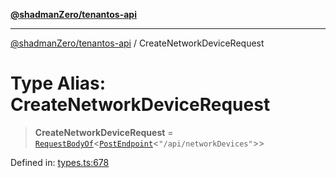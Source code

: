 [**@shadmanZero/tenantos-api**](../README.md)

***

[@shadmanZero/tenantos-api](../globals.md) / CreateNetworkDeviceRequest

# Type Alias: CreateNetworkDeviceRequest

> **CreateNetworkDeviceRequest** = [`RequestBodyOf`](RequestBodyOf.md)\<[`PostEndpoint`](PostEndpoint.md)\<`"/api/networkDevices"`\>\>

Defined in: [types.ts:678](https://github.com/shadmanZero/tenantos-api/blob/a3061c31c45f4aa1cfaa0e889df3cea522a254ad/src/types.ts#L678)
